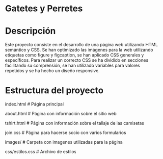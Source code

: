 # Gatetes y Perretes

# Descripción

Este proyecto consiste en el desarrollo de una página web utilizando HTML semántico y CSS. Se han optimizado las imágenes para la web utilizando etiquetas como figure y figcaption, se han aplicado CSS generales y específicos. Para realizar un correcto CSS se ha dividido en secciones facilitando su comprensión, se han utilizado variables para valores repetidos y se ha hecho un diseño responsive.

# Estructura del proyecto

index.html	# Página principal

about.html   # Página con información sobre el sitio web

tshirt.html   # Página con información sobre el tallaje de las camisetas

join.css   # Página para hacerse socio con varios formularios

images/   # Carpeta con imagenes utilizadas para la página

css/estilos.css   # Archivo de estilos
